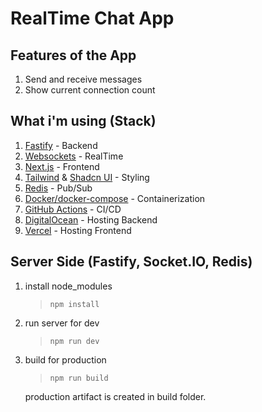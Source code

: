 # RealTime Chat App

## Features of the App

1. Send and receive messages
2. Show current connection count

## What i'm using (Stack)

1. [Fastify](https://fastify.dev/) - Backend
2. [Websockets](https://socket.io/) - RealTime
3. [Next.js](https://nextjs.org/) - Frontend
4. [Tailwind](https://tailwindcss.com/) & [Shadcn UI](https://ui.shadcn.com/) - Styling
5. [Redis](https://redis.io/) - Pub/Sub
6. [Docker/docker-compose](https://www.docker.com/) - Containerization
7. [GitHub Actions](https://docs.github.com/fr/actions) - CI/CD
8. [DigitalOcean](https://www.digitalocean.com/) - Hosting Backend
9. [Vercel](https://vercel.com/.com) - Hosting Frontend

## Server Side (Fastify, Socket.IO, Redis)

1. install node_modules
   > `npm install`
2. run server for dev
   > `npm run dev`
3. build for production

   > `npm run build`

   production artifact is created in build folder.
